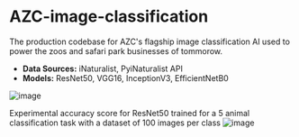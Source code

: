# AZC-image-classification

The production codebase for AZC's flagship image classification AI used to power the zoos and safari park businesses of tommorow.
- **Data Sources:** iNaturalist, PyiNaturalist API
- **Models:** ResNet50, VGG16, InceptionV3, EfficientNetB0

![image](https://github.com/immanuel-rajadurai/AZC-image-classification/assets/91907788/27de42b5-29da-4219-add6-3660fcb95320)

Experimental accuracy score for ResNet50 trained for a 5 animal classification task with a dataset of 100 images per class
![image](https://github.com/immanuel-rajadurai/AZC-image-classification/assets/91907788/a87e885d-c812-4020-bf92-148395bb8a36)

